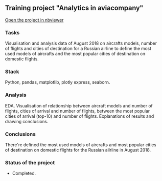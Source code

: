 ## Training project "Analytics in aviacompany"
[Open the project in nbviewer](https://nbviewer.org/github/Emiranunuka/Yandex_Practicum_Data_Analyst_Training_Projects_English/blob/main/airline_eng/avdonina_airline_eng.ipynb)
### Tasks
Visualisation and analysis data of August 2018 on aircrafts models, number of flights and cities of destination for a Russian airline to define the most used models of aircrafts and the most popular cities of destination on domestic flights.
### Stack
Python, pandas, matplotlib, plotly express, seaborn.
### Analysis
EDA. Visualisation of relationship between aircraft models and number of flights, cities of arrival and number of flights, between the most popular cities of arrival (top-10) and number of flights. Explanations of results and drawing conclusions.
### Conclusions
There're defined the most used models of aircrafts and most popular cities of destination on domestic flights for the Russian ailrline in August 2018.
### Status of the project
+ Completed.
